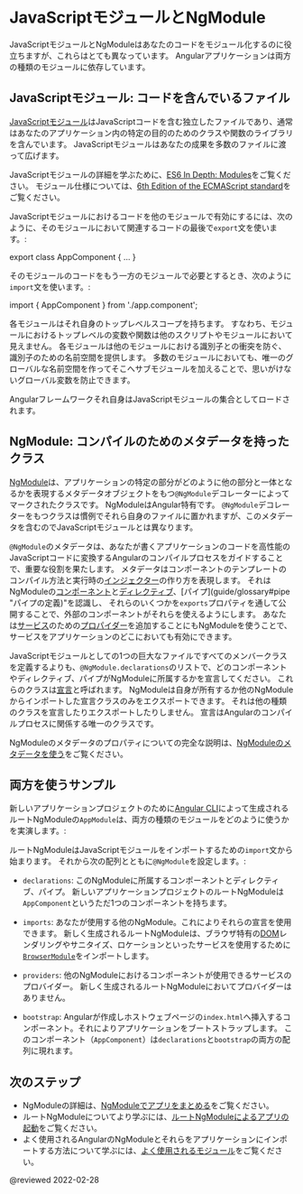 # JavaScriptモジュールとNgModule

JavaScriptモジュールとNgModuleはあなたのコードをモジュール化するのに役立ちますが、これらはとても異なっています。
Angularアプリケーションは両方の種類のモジュールに依存しています。

## JavaScriptモジュール: コードを含んでいるファイル

[JavaScriptモジュール](https://javascript.info/modules "JavaScript.Info - Modules")はJavaScriptコードを含む独立したファイルであり、通常はあなたのアプリケーション内の特定の目的のためのクラスや関数のライブラリを含んでいます。
JavaScriptモジュールはあなたの成果を多数のファイルに渡って広げます。

<div class="alert is-helpful">

JavaScriptモジュールの詳細を学ぶために、[ES6 In Depth: Modules](https://hacks.mozilla.org/2015/08/es6-in-depth-modules)をご覧ください。
モジュール仕様については、[6th Edition of the ECMAScript standard](https://www.ecma-international.org/ecma-262/6.0/#sec-modules)をご覧ください。

</div>

JavaScriptモジュールにおけるコードを他のモジュールで有効にするには、次のように、そのモジュールにおいて関連するコードの最後で`export`文を使います。:

<code-example format="typescript" language="typescript">

export class AppComponent { &hellip; }

</code-example>

そのモジュールのコードをもう一方のモジュールで必要とするとき、次のように`import`文を使います。:

<code-example format="typescript" language="typescript">

import { AppComponent } from './app.component';

</code-example>

各モジュールはそれ自身のトップレベルスコープを持ちます。
すなわち、モジュールにおけるトップレベルの変数や関数は他のスクリプトやモジュールにおいて見えません。
各モジュールは他のモジュールにおける識別子との衝突を防ぐ、識別子のための名前空間を提供します。
多数のモジュールにおいても、唯一のグローバルな名前空間を作ってそこへサブモジュールを加えることで、思いがけないグローバル変数を防止できます。

Angularフレームワークそれ自身はJavaScriptモジュールの集合としてロードされます。

## NgModule: コンパイルのためのメタデータを持ったクラス

[NgModule](guide/glossary#ngmodule "NgModuleの定義")は、アプリケーションの特定の部分がどのように他の部分と一体となるかを表現するメタデータオブジェクトをもつ`@NgModule`デコレーターによってマークされたクラスです。
NgModuleはAngular特有です。
`@NgModule`デコレーターをもつクラスは慣例でそれら自身のファイルに置かれますが、このメタデータを含むのでJavaScriptモジュールとは異なります。

`@NgModule`のメタデータは、あなたが書くアプリケーションのコードを高性能のJavaScriptコードに変換するAngularのコンパイルプロセスをガイドすることで、重要な役割を果たします。
メタデータはコンポーネントのテンプレートのコンパイル方法と実行時の[インジェクター](guide/glossary#injector "インジェクターの定義")の作り方を表現します。
それはNgModuleの[コンポーネント](guide/glossary#component "コンポーネントの定義")と[ディレクティブ](guide/glossary#directive "ディレクティブの定義")、[パイプ](guide/glossary#pipe "パイプの定義)"を認識し、
それらのいくつかを`exports`プロパティを通して公開することで、外部のコンポーネントがそれらを使えるようにします。
あなたは[サービス](guide/glossary#service "サービスの定義")のための[プロパイダー](guide/glossary#provider "プロバイダーの定義")を追加することにもNgModuleを使うことで、サービスをアプリケーションのどこにおいても有効にできます。

JavaScriptモジュールとしての1つの巨大なファイルですべてのメンバークラスを定義するよりも、`@NgModule.declarations`のリストで、どのコンポーネントやディレクティブ、パイプがNgModuleに所属するかを宣言してください。
これらのクラスは[宣言](guide/glossary#declarable "宣言の定義")と呼ばれます。
NgModuleは自身が所有するか他のNgModuleからインポートした宣言クラスのみをエクスポートできます。
それは他の種類のクラスを宣言したりエクスポートしたりしません。
宣言はAngularのコンパイルプロセスに関係する唯一のクラスです。

NgModuleのメタデータのプロパティについての完全な説明は、[NgModuleのメタデータを使う](guide/ngmodule-api "NgModuleのメタデータを使う")をご覧ください。

## 両方を使うサンプル

新しいアプリケーションプロジェクトのために[Angular CLI](cli)によって生成されるルートNgModuleの`AppModule`は、両方の種類のモジュールをどのように使うかを実演します。:

<code-example header="src/app/app.module.ts (default AppModule)" path="ngmodules/src/app/app.module.1.ts"></code-example>

ルートNgModuleはJavaScriptモジュールをインポートするための`import`文から始まります。
それから次の配列とともに`@NgModule`を設定します。:

*   `declarations`: このNgModuleに所属するコンポーネントとディレクティブ、パイプ。
  新しいアプリケーションプロジェクトのルートNgModuleは`AppComponent`というただ1つのコンポーネントを持ちます。

*   `imports`: あなたが使用する他のNgModule。これによりそれらの宣言を使用できます。
  新しく生成されるルートNgModuleは、ブラウザ特有の[DOM](https://www.w3.org/TR/DOM-Level-2-Core/introduction.html "Definition of Document Object Model")レンダリングやサニタイズ、ロケーションといったサービスを使用するために[`BrowserModule`](api/platform-browser/BrowserModule "BrowserModule NgModule")をインポートします。

*   `providers`: 他のNgModuleにおけるコンポーネントが使用できるサービスのプロバイダー。
  新しく生成されるルートNgModuleにおいてプロバイダーはありません。

*   `bootstrap`: Angularが作成しホストウェブページの`index.html`へ挿入するコンポーネント。それによりアプリケーションをブートストラップします。
  このコンポーネント（`AppComponent`）は`declarations`と`bootstrap`の両方の配列に現れます。

## 次のステップ

*   NgModuleの詳細は、[NgModuleでアプリをまとめる](guide/ngmodules "NgModuleでアプリをまとめる")をご覧ください。
*   ルートNgModuleについてより学ぶには、[ルートNgModuleによるアプリの起動](guide/bootstrapping "ルートNgModuleによるアプリの起動")をご覧ください。
*   よく使用されるAngularのNgModuleとそれらをアプリケーションにインポートする方法について学ぶには、[よく使用されるモジュール](guide/frequent-ngmodules "よく使用されるモジュール")をご覧ください。

<!-- links -->

<!-- external links -->

<!-- end links -->

@reviewed 2022-02-28

